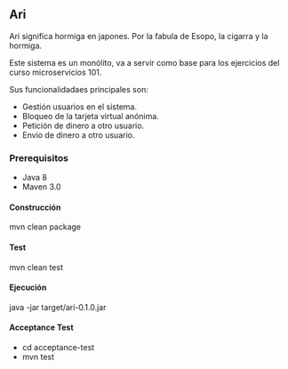 ## Ari

Ari significa hormiga en japones. Por la fabula de Esopo, la cigarra y la hormiga.

Este sistema es un monólito, va a servir como base para los ejercicios del curso microservicios 101. 

Sus funcionalidadaes principales son:

* Gestión usuarios en el sistema.
* Bloqueo de la tarjeta virtual anónima.
* Petición de dinero a otro usuario.
* Envio de dinero a otro usuario.

### Prerequisitos

 * Java 8
 * Maven 3.0

#### Construcción

mvn clean package

#### Test

mvn clean test

#### Ejecución

java -jar target/ari-0.1.0.jar

#### Acceptance Test

* cd acceptance-test
* mvn test
